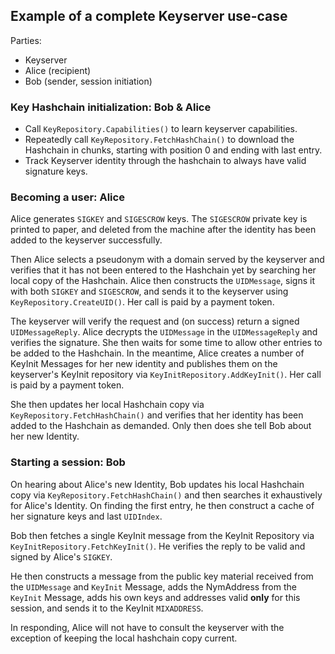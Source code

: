 Example of a complete Keyserver use-case
----------------------------------------

Parties:
- Keyserver
- Alice (recipient)
- Bob (sender, session initiation)


### Key Hashchain initialization: Bob & Alice

- Call `KeyRepository.Capabilities()` to learn keyserver capabilities.
- Repeatedly call `KeyRepository.FetchHashChain()` to download the Hashchain in
  chunks, starting with position 0 and ending with last entry.
- Track Keyserver identity through the hashchain to always have valid signature
  keys.


### Becoming a user: Alice

Alice generates `SIGKEY` and `SIGESCROW` keys. The `SIGESCROW` private key is
printed to paper, and deleted from the machine after the identity has been added
to the keyserver successfully.

Then Alice selects a pseudonym with a domain served by the keyserver and
verifies that it has not been entered to the Hashchain yet by searching her
local copy of the Hashchain. Alice then constructs the `UIDMessage`, signs it
with both `SIGKEY` and `SIGESCROW`, and sends it to the keyserver using
`KeyRepository.CreateUID()`. Her call is paid by a payment token.

The keyserver will verify the request and (on success) return a signed
`UIDMessageReply`. Alice decrypts the `UIDMessage` in the `UIDMessageReply` and
verifies the signature. She then waits for some time to allow other entries to
be added to the Hashchain. In the meantime, Alice creates a number of KeyInit
Messages for her new identity and publishes them on the keyserver's KeyInit
repository via `KeyInitRepository.AddKeyInit()`. Her call is paid by a payment
token.

She then updates her local Hashchain copy via `KeyRepository.FetchHashChain()`
and verifies that her identity has been added to the Hashchain as demanded. Only
then does she tell Bob about her new Identity.


### Starting a session: Bob

On hearing about Alice's new Identity, Bob updates his local Hashchain copy via
`KeyRepository.FetchHashChain()` and then searches it exhaustively for Alice's
Identity. On finding the first entry, he then construct a cache of her signature
keys and last `UIDIndex`.

Bob then fetches a single KeyInit message from the KeyInit Repository via
`KeyInitRepository.FetchKeyInit()`. He verifies the reply to be valid and signed
by Alice's `SIGKEY`.

He then constructs a message from the public key material received from the
`UIDMessage` and `KeyInit` Message, adds the NymAddress from the `KeyInit`
Message, adds his own keys and addresses valid **only** for this session, and
sends it to the KeyInit `MIXADDRESS`.

In responding, Alice will not have to consult the keyserver with the exception
of keeping the local hashchain copy current.
